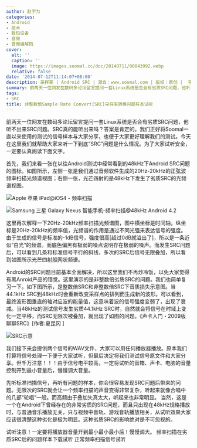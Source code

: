 ```yaml
---
author: 赵宇为
categories:
- Android
- 技术
- 数码设备
- 音频
- 音频编解码
cover:
  alt: ''
  caption: ''
  image: https://images.soomal.cc/doc/20140711/00043992.webp
  relative: false
date: '2014-07-12T11:14:07+08:00'
description: 采样率 | Android SRC | 源自：www.soomal.com | 版权：原创 |  平均/总评分：09.84/246
summary: 前两天一位网友在数码多论坛留言提问一套Linux系统是否会有劣质SRC问题，他听不出来SRC问题。SRC真的能听出来吗？答案是肯定的。我们正好将Soomal一直以来使用的测试的信号样本与大家分享，也便于大家更好理解我们的测试。今天在这里我们就帮助大家来听一下到底“SRC”问题是什么情况
tags:
- SRC
title: 非整数倍Sample Rate Convert[SRC]采样率转换问题样本试听
---
```


前两天一位网友在数码多论坛留言提问一套Linux系统是否会有劣质SRC问题，他听不出来SRC问题。SRC真的能听出来吗？答案是肯定的。我们正好将Soomal一直以来使用的测试的信号样本与大家分享，也便于大家更好理解我们的测试。今天在这里我们就帮助大家来听一下到底“SRC”问题是什么情况。为了大家试听安全，一定要认真阅读下面文字。



首先，我们来看一张在以往Android测试中经常看到的48kHz下Android SRC问题的图标。如图所示，左侧一张是我们通过音频软件生成的20Hz-20kHz的正弦波频率扫描光频谱视图；右侧一张，光芒四射的是48kHz下发生了劣质SRC的光频谱视图。



![Apple 苹果 iPad@iOS4 - 频率扫描](https://images.soomal.cc/doc/20110305/00009467_01.webp)



![Samsung 三星 Galaxy Nexus 智能手机-频率扫描@48kHz Android 4.2](https://images.soomal.cc/doc/20121130/00025099_01.webp)



这里再次解释一下20Hz-20kHz频率扫描光频谱图，图中横坐标是时间轴，纵坐标是20Hz-20kHz的频率值，光频谱的作用是通过不同光强来表达信号的强度。由于生成的信号是标准的-1dB信号，强度很高[超过0dB就溢出了]，所以是一条近似“白光”的频谱。而底色偏黑有极弱的噪点说明存在极弱的噪声。而发生SRC问题后，可以看到几条和标准信号平行的斜线，多次的SRC后信号无限叠加，所以看到如图所示光芒四射般网状频谱。

Android的SRC问题目前基本全面解决，所以这里我们不再炒冷饭，以免大家觉得有黑Anroid产品的错觉。这里演示的是非整数倍劣质SRC的问题。我们也简单复习一下。如下图所示，是整数倍SRC和非整数倍SRC下音质损失示意图。当44.1kHz SRC到48kHz时会重新改变采样点的排列而生成新的波形。可以看到，最终波形图垂直的轴对应波的能量值，这意味着波的信号强度变弱了，出现了衰减。当48kHz的测试信号发生劣质44.1kHz SRC时，自然就会将信号在时域上变化一定平移，而SRC无限次被叠加，就出现了如图的问题。《声卡入门・2009版 聊聊SRC》[作者:夏昆冈 ]

![SRC示意](https://images.soomal.cc/doc/20100227/00004205.webp)




我们接下来会提供两个信号的WAV文件，大家可以用任何播放器播放。原本我们打算将信号处理一下便于大家试听，但最后决定将我们测试信号原文件和大家分享。但千万注意！！！由于信号电平较高，一定将试听的音箱、声卡、电脑的音量控制开到最小音量后，慢慢调大音量。

先听标准扫描信号，再听有问题的样本，你会很容易发现SRC问题后带来的问题。无限次的SRC就会让一个频率扫描的声音变得非常复杂，听起来就像合唱中的几部“轮唱”一般。而高频由于叠加失真太大，听起来也非常明显。
当然，这是一个在Android下曾经存在的非常劣质的SRC问题，而且只出现在48kHz规格播放时，与普通音乐播放无关，只与视频中音轨、游戏音轨播放相关，从试听效果大家应该很清楚这种劣化是极为明显。这种劣质SRC的影响绝对是不可忽视的。

试听注意！一定要将播放器音量开到最小最小最小后！慢慢调大。
频率扫描在劣质SRC后的问题样本下载试听
正常频率扫描信号试听